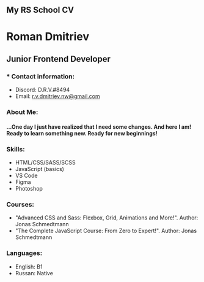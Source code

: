 ## My RS School CV

# Roman Dmitriev

## **Junior Frontend Developer**

### \* Contact information:

- Discord: D.R.V.#8494
- Email: r.v.dmitriev.nw@gmail.com

### About Me:

#### ...One day I just have realized that I need some changes. And here I am! Ready to learn something new. Ready for new beginnings!

### Skills:

- HTML/CSS/SASS/SCSS
- JavaScript (basics)
- VS Code
- Figma
- Photoshop

### Courses:

- "Advanced CSS and Sass: Flexbox, Grid, Animations and More!". Author: Jonas Schmedtmann
- "The Complete JavaScript Course: From Zero to Expert!". Author: Jonas Schmedtmann

### Languages:

- English: B1
- Russan: Native
